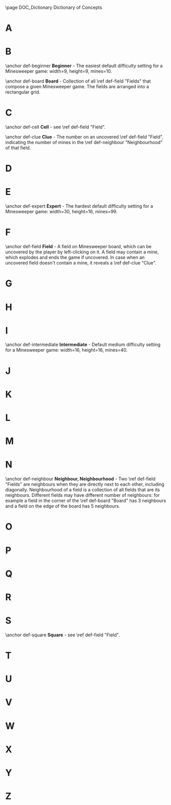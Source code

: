\page DOC_Dictionary Dictionary of Concepts

# A



# B

\anchor def-beginner
**Beginner** - The easiest default difficulty setting for a Minesweeper game: width=9, height=9, mines=10.

\anchor def-board
**Board** - Collection of all \ref def-field "Fields" that compose a given Minesweeper game. The fields are arranged into a rectangular grid.

# C

\anchor def-cell
**Cell** - see \ref def-field "Field".

\anchor def-clue
**Clue** - The number on an uncovered \ref def-field "Field", indicating the number of mines in the \ref def-neighbour "Neighbourhood" of that field.

# D



# E

\anchor def-expert
**Expert** - The hardest default difficulty setting for a Minesweeper game: width=30, height=16, mines=99.

# F

\anchor def-field
**Field** - A field on Minesweeper board, which can be uncovered by the player by left-clicking on it. A field may contain a mine, which explodes and ends the game if uncovered. In case when an uncovered field doesn't contain a mine, it reveals a \ref def-clue "Clue".

# G



# H



# I

\anchor def-intermediate
**Intermediate** - Default medium difficulty setting for a Minesweeper game: width=16, height=16, mines=40.

# J



# K



# L



# M



# N

\anchor def-neighbour
**Neighbour, Neighbourhood** - Two \ref def-field "Fields" are neighbours when they are directly next to each other, including diagonally. Neighbourhood of a field is a collection of all fields that are its neighbours. Different fields may have different number of neighbours: for example a field in the corner of the \ref def-board "Board" has 3 neighbours and a field on the edge of the board has 5 neighbours.

# O



# P



# Q



# R



# S

\anchor def-square
**Square** - see \ref def-field "Field".

# T



# U



# V



# W



# X



# Y



# Z



